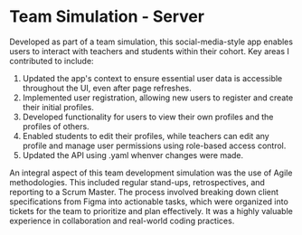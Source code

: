 # Team Simulation - Server
Developed as part of a team simulation, this social-media-style app enables users to interact with teachers and students within their cohort. Key areas I contributed to include:

1. Updated the app's context to ensure essential user data is accessible throughout the UI, even after page refreshes.
2. Implemented user registration, allowing new users to register and create their initial profiles.
3. Developed functionality for users to view their own profiles and the profiles of others.
4. Enabled students to edit their profiles, while teachers can edit any profile and manage user permissions using role-based access control.
5. Updated the API using .yaml whenver changes were made.

An integral aspect of this team development simulation was the use of Agile methodologies. This included regular stand-ups, retrospectives, and reporting to a Scrum Master. The process involved breaking down client specifications from Figma into actionable tasks, which were organized into tickets for the team to prioritize and plan effectively. It was a highly valuable experience in collaboration and real-world coding practices.

